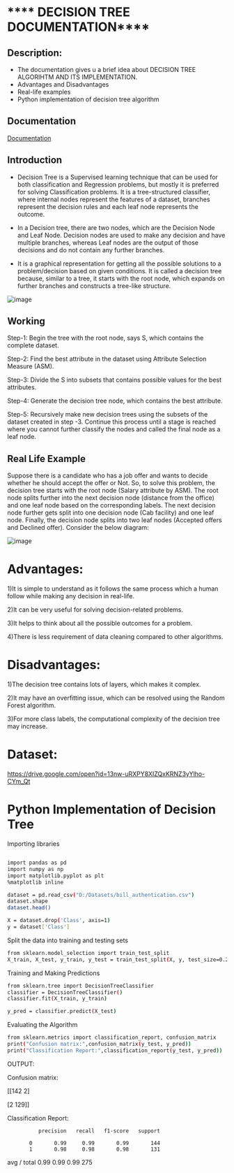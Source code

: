 
<!--ISSUE #71-->
#    **** DECISION TREE DOCUMENTATION****

## Description:

- The documentation gives u a brief idea about DECISION TREE ALGORIHTM AND ITS IMPLEMENTATION.
- Advantages and Disadvantages
- Real-life examples
- Python implementation of decision tree algorithm


## Documentation

[Documentation](https://linktodocumentation)


## Introduction 
* Decision Tree is a Supervised learning technique that can be used for both classification and Regression problems, but mostly it is preferred for solving Classification problems. It is a tree-structured classifier, where internal nodes represent the features of a dataset, branches represent the decision rules and each leaf node represents the outcome.

* In a Decision tree, there are two nodes, which are the Decision Node and Leaf Node. Decision nodes are used to make any decision and have multiple branches, whereas Leaf nodes are the output of those decisions and do not contain any further branches.

* It is a graphical representation for getting all the possible solutions to a problem/decision based on given conditions.
It is called a decision tree because, similar to a tree, it starts with the root node, which expands on further branches and constructs a tree-like structure.

![image](https://static.javatpoint.com/tutorial/machine-learning/images/decision-tree-classification-algorithm.png)


## Working

Step-1: Begin the tree with the root node, says S, which contains the complete dataset.

Step-2: Find the best attribute in the dataset using Attribute Selection Measure (ASM).

Step-3: Divide the S into subsets that contains possible values for the best attributes.

Step-4: Generate the decision tree node, which contains the best attribute.

Step-5: Recursively make new decision trees using the subsets of the dataset created in step -3. 
Continue this process until a stage is reached where you cannot further classify the nodes and called the final node as a leaf node.

## Real Life Example
Suppose there is a candidate who has a job offer and wants to decide whether he should accept the offer or Not. So, to solve this problem, the decision tree starts with the root node (Salary attribute by ASM). The root node splits further into the next decision node (distance from the office) and one leaf node based on the corresponding labels. The next decision node further gets split into one decision node (Cab facility) and one leaf node. Finally, the decision node splits into two leaf nodes (Accepted offers and Declined offer). Consider the below diagram:

![image](https://static.javatpoint.com/tutorial/machine-learning/images/decision-tree-classification-algorithm2.png)

# Advantages:
1)It is simple to understand as it follows the same process which a human follow while making any decision in real-life.

2)It can be very useful for solving decision-related problems.

3)It helps to think about all the possible outcomes for a problem.

4)There is less requirement of data cleaning compared to other algorithms.

# Disadvantages:
1)The decision tree contains lots of layers, which makes it complex.

2)It may have an overfitting issue, which can be resolved using the Random Forest algorithm.

3)For more class labels, the computational complexity of the decision tree may increase.

# Dataset:
https://drive.google.com/open?id=13nw-uRXPY8XIZQxKRNZ3yYlho-CYm_Qt


 

# Python Implementation of Decision Tree

Importing libraries
```bash

import pandas as pd
import numpy as np
import matplotlib.pyplot as plt
%matplotlib inline

dataset = pd.read_csv("D:/Datasets/bill_authentication.csv")
dataset.shape
dataset.head()

X = dataset.drop('Class', axis=1)
y = dataset['Class']
```
Split the data into training and testing sets
```bash
from sklearn.model_selection import train_test_split
X_train, X_test, y_train, y_test = train_test_split(X, y, test_size=0.20)
```
Training and Making Predictions
```bash 
from sklearn.tree import DecisionTreeClassifier
classifier = DecisionTreeClassifier()
classifier.fit(X_train, y_train)

y_pred = classifier.predict(X_test)
```
Evaluating the Algorithm

```bash
from sklearn.metrics import classification_report, confusion_matrix
print("Confusion matrix:",confusion_matrix(y_test, y_pred))
print("Classification Report:",classification_report(y_test, y_pred))
```

OUTPUT:

Confusion matrix:

[[142    2]

   [2  129]]

Classification Report:

              precision   recall   f1-score   support

           0       0.99     0.99       0.99       144
           1       0.98     0.98       0.98       131


 avg / total       0.99     0.99       0.99       275

